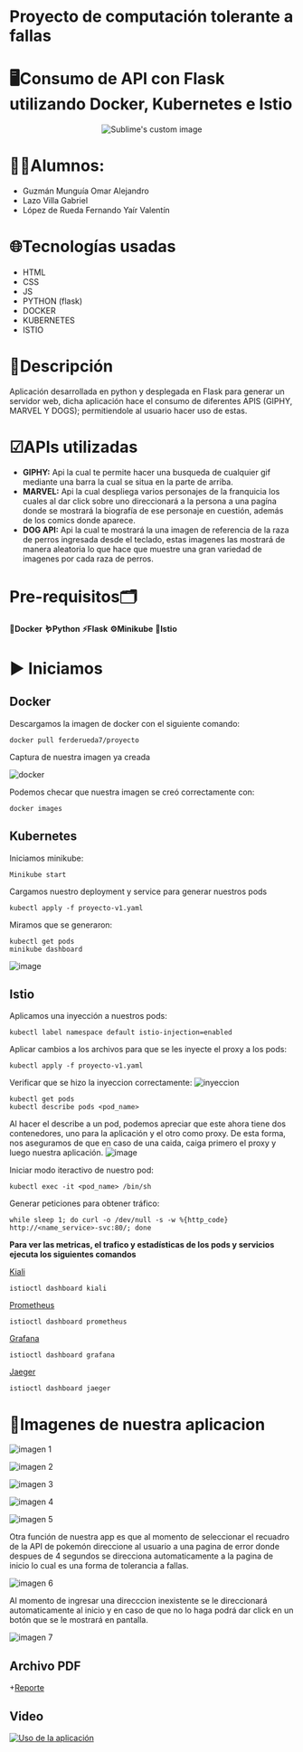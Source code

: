 # Proyecto de computación tolerante a fallas

# 🖥Consumo de API con Flask utilizando Docker, Kubernetes e Istio
<p align="center">
 <img src="https://user-images.githubusercontent.com/86528554/205555513-9d28d7e8-7b87-4d0c-a346-cb1e939229b1.gif" alt="Sublime's custom image"/>
</p>

# 🧑‍💻Alumnos:
 - Guzmán Munguía Omar Alejandro
 - Lazo Villa Gabriel
 - López de Rueda Fernando Yaír Valentín


# 🌐Tecnologías usadas
 - HTML
 - CSS
 - JS
 - PYTHON (flask)
 - DOCKER
 - KUBERNETES
 - ISTIO

# 📑Descripción

Aplicación desarrollada en python y desplegada en Flask para generar un servidor web, dicha aplicación
hace el consumo de diferentes APIS (GIPHY, MARVEL Y DOGS); permitiendole al usuario hacer uso de estas.

# ☑APIs utilizadas
 - **GIPHY:** Api la cual te permite hacer una busqueda de cualquier gif mediante una barra la cual se situa en la parte de arriba.
 - **MARVEL:** Api la cual despliega varios personajes de la franquicia los cuales al dar click sobre uno direccionará a la persona a una pagína donde se mostrará la biografía de ese personaje en cuestión, además de los comics donde aparece.
  - **DOG API:** Api la cual te mostrará la una imagen de referencia de la raza de perros ingresada desde el teclado, estas imagenes las mostrará de manera aleatoria lo que hace que muestre una gran variedad de imagenes por cada raza de perros.


# Pre-requisitos🗂

**🐳Docker**
**🪱Python**
**⚡Flask**
**⚙Minikube**
**📁Istio**

# ▶ Iniciamos
Docker
---
Descargamos la imagen de docker con el siguiente comando:
```
docker pull ferderueda7/proyecto
```
Captura de nuestra imagen ya creada

![docker](https://user-images.githubusercontent.com/114009509/205820047-0f110ffe-1aea-482b-afeb-312b246755f3.png)

Podemos checar que nuestra imagen se creó correctamente con:
```
docker images
```
Kubernetes
---
Iniciamos minikube:
```
Minikube start
```

Cargamos nuestro deployment y service para generar nuestros pods
```
kubectl apply -f proyecto-v1.yaml
```

Miramos que se generaron:
```
kubectl get pods
minikube dashboard
```
![image](https://user-images.githubusercontent.com/85196028/205824583-1917a54d-64cd-423a-a03b-f5c18919f9b2.png)


Istio
---
Aplicamos una inyección a nuestros pods:
```
kubectl label namespace default istio-injection=enabled
```

Aplicar cambios a los archivos para que se les inyecte el proxy a los pods:
```
kubectl apply -f proyecto-v1.yaml
```
Verificar que se hizo la inyeccion correctamente:
![inyeccion](https://user-images.githubusercontent.com/114009509/205819529-e0312433-0cd0-4287-8625-8f0e80046a77.png)

```
kubectl get pods
kubectl describe pods <pod_name>
```
Al hacer el describe a un pod, podemos apreciar que este ahora tiene dos contenedores, uno para la aplicación y el otro como proxy.
De esta forma, nos aseguramos de que en caso de una caida, caiga primero el proxy y luego nuestra aplicación.
![image](https://user-images.githubusercontent.com/85196028/205824766-f2795473-32ed-48f3-b55b-a40963f62b85.png)


Iniciar modo iteractivo de nuestro pod:
```
kubectl exec -it <pod_name> /bin/sh
```
Generar peticiones para obtener tráfico:
```
while sleep 1; do curl -o /dev/null -s -w %{http_code} http://<name_service>-svc:80/; done
```

**Para ver las metricas, el trafico y estadísticas de los pods y servicios ejecuta los siguientes comandos**

[Kiali](https://istio.io/latest/docs/ops/integrations/kiali/)
```
istioctl dashboard kiali
```
[Prometheus](https://istio.io/latest/docs/ops/integrations/prometheus/)
```
istioctl dashboard prometheus
```
[Grafana](https://istio.io/latest/docs/ops/integrations/grafana/)
```
istioctl dashboard grafana
```
[Jaeger](https://istio.io/latest/docs/ops/integrations/jaeger/)
```
istioctl dashboard jaeger
```


# 📱Imagenes de nuestra aplicacion

![imagen 1](https://user-images.githubusercontent.com/114009509/205428044-fe26d151-c655-4801-a608-dfe0cb4fcf4c.png)

![imagen 2](https://user-images.githubusercontent.com/114009509/205428226-21112ded-7978-483e-9a90-264e403002d0.png)

![imagen 3 ](https://user-images.githubusercontent.com/114009509/205428250-14c07ee2-3edc-4714-933b-81a04fa087ef.png)

![imagen 4](https://user-images.githubusercontent.com/114009509/205428658-8fc0fc0e-c43e-4dbe-8af8-0909b6325803.png)

![imagen 5](https://user-images.githubusercontent.com/114009509/205428707-a0e9c90e-c22d-438d-af03-7db00d5d52a4.png)


Otra función de nuestra app es que al momento de seleccionar el recuadro de la API de pokemón direccione al usuario a una pagina de error donde despues de 4 segundos se direcciona automaticamente a la pagina de inicio lo cual es una forma de tolerancia a fallas.

![imagen 6](https://user-images.githubusercontent.com/114009509/205428921-1ea3f54c-fc1d-437e-ac2d-e2c7b9ca4584.png)

Al momento de ingresar una direcccion inexistente se le direccionará automaticamente al inicio y en caso de que no lo haga podrá dar click en un botón que se le mostrará en pantalla.

![imagen 7](https://user-images.githubusercontent.com/114009509/205430214-08ada25a-105c-46dc-ba85-9a51edf84cfc.png)

Archivo PDF
---
  +[Reporte](Reporte-ProyectoFinal.pdf)
  
Video
---
   [![Uso de la aplicación](https://i.ytimg.com/vi/vVnYJlETDnE/sddefault.jpg)](https://www.youtube.com/watch?v=vVnYJlETDnE)
